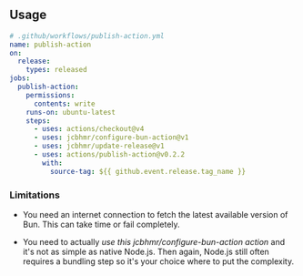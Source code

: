 ## Usage

```yml
# .github/workflows/publish-action.yml
name: publish-action
on:
  release:
    types: released
jobs:
  publish-action:
    permissions:
      contents: write
    runs-on: ubuntu-latest
    steps:
      - uses: actions/checkout@v4
      - uses: jcbhmr/configure-bun-action@v1
      - uses: jcbhmr/update-release@v1
      - uses: actions/publish-action@v0.2.2
        with:
          source-tag: ${{ github.event.release.tag_name }}
```

### Limitations

- You need an internet connection to fetch the latest available version of Bun. This can take time or fail completely.

- You need to actually _use this jcbhmr/configure-bun-action action_ and it's not as simple as native Node.js. Then again, Node.js still often requires a bundling step so it's your choice where to put the complexity.
